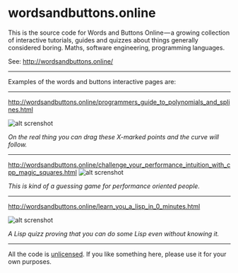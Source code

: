 # wordsandbuttons.online

This is the source code for Words and Buttons Online — a growing collection of interactive tutorials, guides and quizzes about things generally considered boring. Maths, software engineering, programming languages.

See: http://wordsandbuttons.online/

***
Examples of the words and buttons interactive pages are:

---
http://wordsandbuttons.online/programmers_guide_to_polynomials_and_splines.html

![alt screnshot](https://github.com/akalenuk/wordsandbuttons/blob/master/images/programmers_guide_to_polynomials_and_splines.png)

_On the real thing you can drag these X-marked points and the curve will follow._

---
http://wordsandbuttons.online/challenge_your_performance_intuition_with_cpp_magic_squares.html
![alt screnshot](https://github.com/akalenuk/wordsandbuttons/blob/master/images/challenge_your_performance_intuition_with_cpp_magic_squares.png)

_This is kind of a guessing game for performance oriented people._


---
http://wordsandbuttons.online/learn_you_a_lisp_in_0_minutes.html

![alt screnshot](https://github.com/akalenuk/wordsandbuttons/blob/master/images/learn_you_a_lisp_in_0_minutes.png)

_A Lisp quizz proving that you can do some Lisp even without knowing it._

---

All the code is <a href="http://unlicense.org/">unlicensed</a>. If you like something here, please use it for your own purposes.
